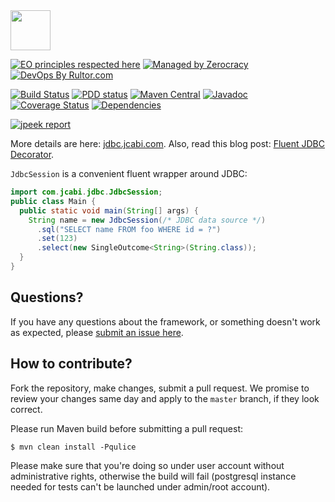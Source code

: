 <img src="http://img.jcabi.com/logo-square.png" width="64px" height="64px" />

[![EO principles respected here](http://www.elegantobjects.org/badge.svg)](http://www.elegantobjects.org)
[![Managed by Zerocracy](https://www.0crat.com/badge/C3RUBL5H9.svg)](https://www.0crat.com/p/C3RUBL5H9)
[![DevOps By Rultor.com](http://www.rultor.com/b/jcabi/jcabi-jdbc)](http://www.rultor.com/p/jcabi/jcabi-jdbc)

[![Build Status](https://travis-ci.org/jcabi/jcabi-jdbc.svg?branch=master)](https://travis-ci.org/jcabi/jcabi-jdbc)
[![PDD status](http://www.0pdd.com/svg?name=jcabi/jcabi-jdbc)](http://www.0pdd.com/p?name=jcabi/jcabi-jdbc)
[![Maven Central](https://maven-badges.herokuapp.com/maven-central/com.jcabi/jcabi-jdbc/badge.svg)](https://maven-badges.herokuapp.com/maven-central/com.jcabi/jcabi-jdbc)
[![Javadoc](https://javadoc.io/badge/com.jcabi/jcabi-jdbc.svg)](http://www.javadoc.io/doc/com.jcabi/jcabi-jdbc)
[![Coverage Status](https://coveralls.io/repos/jcabi/jcabi-jdbc/badge.svg?branch=__rultor&service=github)](https://coveralls.io/github/jcabi/jcabi-jdbc?branch=__rultor)
[![Dependencies](https://www.versioneye.com/user/projects/561ac40ea193340f28001102/badge.svg?style=flat)](https://www.versioneye.com/user/projects/561ac40ea193340f28001102)

[![jpeek report](http://i.jpeek.org/com.jcabi/jcabi-jdbc/badge.svg)](http://i.jpeek.org/com.jcabi/jcabi-jdbc/)

More details are here: [jdbc.jcabi.com](http://jdbc.jcabi.com/index.html).
Also, read this blog post: [Fluent JDBC Decorator](http://www.yegor256.com/2014/08/18/fluent-jdbc-decorator.html).

`JdbcSession` is a convenient fluent wrapper around JDBC:

```java
import com.jcabi.jdbc.JdbcSession;
public class Main {
  public static void main(String[] args) {
    String name = new JdbcSession(/* JDBC data source */)
      .sql("SELECT name FROM foo WHERE id = ?")
      .set(123)
      .select(new SingleOutcome<String>(String.class));
  }
}
```

## Questions?

If you have any questions about the framework, or something doesn't work as expected,
please [submit an issue here](https://github.com/yegor256/jcabi/issues/new).

## How to contribute?

Fork the repository, make changes, submit a pull request.
We promise to review your changes same day and apply to
the `master` branch, if they look correct.

Please run Maven build before submitting a pull request:

```
$ mvn clean install -Pqulice
```

Please make sure that you're doing so under user account without administrative rights, otherwise the build will fail (postgresql instance needed for tests can't be launched under admin/root account).
